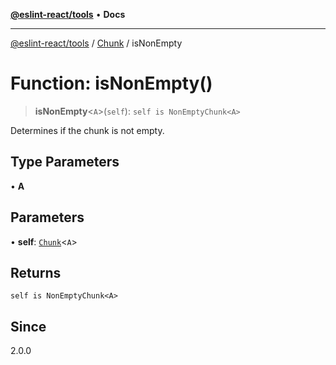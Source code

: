[**@eslint-react/tools**](../../../README.md) • **Docs**

***

[@eslint-react/tools](../../../README.md) / [Chunk](../README.md) / isNonEmpty

# Function: isNonEmpty()

> **isNonEmpty**\<`A`\>(`self`): `self is NonEmptyChunk<A>`

Determines if the chunk is not empty.

## Type Parameters

• **A**

## Parameters

• **self**: [`Chunk`](../interfaces/Chunk.md)\<`A`\>

## Returns

`self is NonEmptyChunk<A>`

## Since

2.0.0
